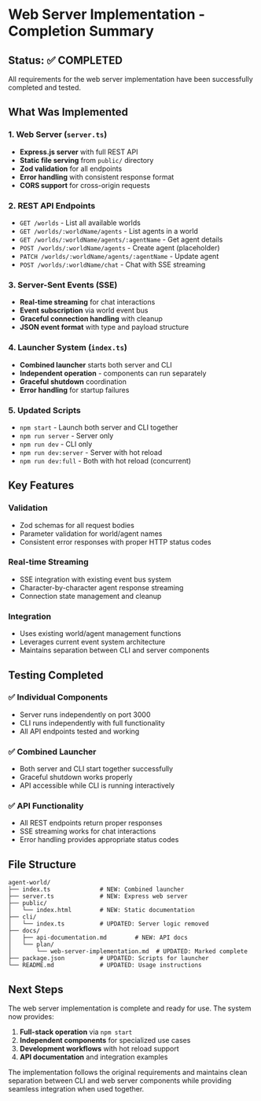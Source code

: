 # Web Server Implementation - Completion Summary

## Status: ✅ COMPLETED

All requirements for the web server implementation have been successfully completed and tested.

## What Was Implemented

### 1. Web Server (`server.ts`)
- **Express.js server** with full REST API
- **Static file serving** from `public/` directory
- **Zod validation** for all endpoints
- **Error handling** with consistent response format
- **CORS support** for cross-origin requests

### 2. REST API Endpoints
- `GET /worlds` - List all available worlds
- `GET /worlds/:worldName/agents` - List agents in a world
- `GET /worlds/:worldName/agents/:agentName` - Get agent details
- `POST /worlds/:worldName/agents` - Create agent (placeholder)
- `PATCH /worlds/:worldName/agents/:agentName` - Update agent
- `POST /worlds/:worldName/chat` - Chat with SSE streaming

### 3. Server-Sent Events (SSE)
- **Real-time streaming** for chat interactions
- **Event subscription** via world event bus
- **Graceful connection handling** with cleanup
- **JSON event format** with type and payload structure

### 4. Launcher System (`index.ts`)
- **Combined launcher** starts both server and CLI
- **Independent operation** - components can run separately
- **Graceful shutdown** coordination
- **Error handling** for startup failures

### 5. Updated Scripts
- `npm start` - Launch both server and CLI together
- `npm run server` - Server only
- `npm run dev` - CLI only
- `npm run dev:server` - Server with hot reload
- `npm run dev:full` - Both with hot reload (concurrent)

## Key Features

### Validation
- Zod schemas for all request bodies
- Parameter validation for world/agent names
- Consistent error responses with proper HTTP status codes

### Real-time Streaming
- SSE integration with existing event bus system
- Character-by-character agent response streaming
- Connection state management and cleanup

### Integration
- Uses existing world/agent management functions
- Leverages current event system architecture
- Maintains separation between CLI and server components

## Testing Completed

### ✅ Individual Components
- Server runs independently on port 3000
- CLI runs independently with full functionality
- All API endpoints tested and working

### ✅ Combined Launcher
- Both server and CLI start together successfully
- Graceful shutdown works properly
- API accessible while CLI is running interactively

### ✅ API Functionality
- All REST endpoints return proper responses
- SSE streaming works for chat interactions
- Error handling provides appropriate status codes

## File Structure

```
agent-world/
├── index.ts              # NEW: Combined launcher
├── server.ts             # NEW: Express web server
├── public/
│   └── index.html        # NEW: Static documentation
├── cli/
│   └── index.ts          # UPDATED: Server logic removed
├── docs/
│   ├── api-documentation.md        # NEW: API docs
│   └── plan/
│       └── web-server-implementation.md  # UPDATED: Marked complete
├── package.json          # UPDATED: Scripts for launcher
└── README.md             # UPDATED: Usage instructions
```

## Next Steps

The web server implementation is complete and ready for use. The system now provides:

1. **Full-stack operation** via `npm start`
2. **Independent components** for specialized use cases
3. **Development workflows** with hot reload support
4. **API documentation** and integration examples

The implementation follows the original requirements and maintains clean separation between CLI and web server components while providing seamless integration when used together.
